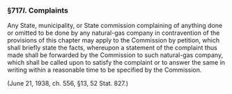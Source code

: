 ### §717*l*. Complaints ###

Any State, municipality, or State commission complaining of anything done or omitted to be done by any natural-gas company in contravention of the provisions of this chapter may apply to the Commission by petition, which shall briefly state the facts, whereupon a statement of the complaint thus made shall be forwarded by the Commission to such natural-gas company, which shall be called upon to satisfy the complaint or to answer the same in writing within a reasonable time to be specified by the Commission.

(June 21, 1938, ch. 556, §13, 52 Stat. 827.)